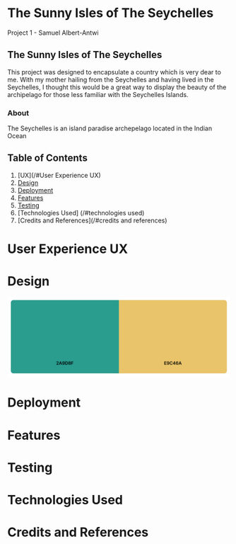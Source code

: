 # The Sunny Isles of The Seychelles

Project 1 - Samuel Albert-Antwi

## The Sunny Isles of The Seychelles

This project was designed to encapsulate a country which is very dear to me. With my mother hailing from the Seychelles and having lived in the Seychelles, I thought this would be a great way to display the beauty of the archipelago for those less familiar with the Seychelles Islands.

### About 

The Seychelles is an island paradise archepelago located in the Indian Ocean

## Table of Contents
1. [UX](/#User Experience UX)
2. [Design](/#design)
3. [Deployment](/#deployment)
4. [Features](/#features)
5. [Testing](/#testing)
6. [Technologies Used] (/#technologies used)
7. [Credits and References](/#credits and references)

# User Experience UX

# Design

![image info](./assets/images/pallete.png)

# Deployment

# Features

# Testing

# Technologies Used

# Credits and References


